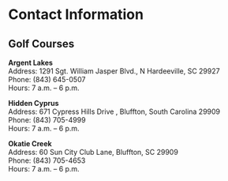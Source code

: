 # Contact Information

## Golf Courses

**Argent Lakes**  
  Address: 1291 Sgt. William Jasper Blvd., N Hardeeville, SC 29927  
  Phone: (843) 645-0507  
  Hours: 7 a.m. – 6 p.m.

**Hidden Cyprus**  
  Address: 671 Cypress Hills Drive , Bluffton, South Carolina 29909  
  Phone: (843) 705-4999  
  Hours: 7 a.m. – 6 p.m.

**Okatie Creek**  
  Address: 60 Sun City Club Lane, Bluffton, SC 29909  
  Phone: (843) 705-4653  
  Hours: 7 a.m. – 6 p.m.